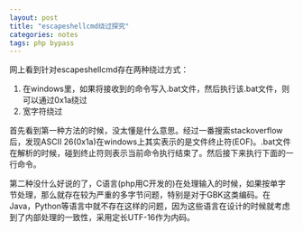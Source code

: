 ```yaml
---
layout: post
title: "escapeshellcmd绕过探究"
categories: notes
tags: php bypass
---
```


网上看到针对escapeshellcmd存在两种绕过方式：

1. 在windows里，如果将接收到的命令写入.bat文件，然后执行该.bat文件，则可以通过0x1a绕过
2. 宽字符绕过

首先看到第一种方法的时候，没太懂是什么意思。经过一番搜索stackoverflow后，发现ASCII 26(0x1a)在windows上其实表示的是文件终止符(EOF)。.bat文件在解析的时候，碰到终止符则表示当前命令执行结束了。然后接下来执行下面的一行命令。

第二种没什么好说的了，C语言(php用C开发的)在处理输入的时候，如果按单字节处理，那么就存在较为严重的多字节问题，特别是对于GBK这类编码。在Java，Python等语言中就不存在这样的问题，因为这些语言在设计的时候就考虑到了内部处理的一致性，采用定长UTF-16作为内码。